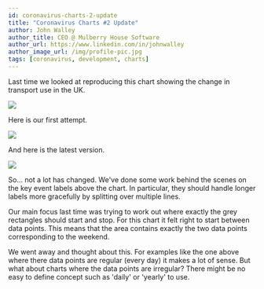 ```yaml
---
id: coronavirus-charts-2-update
title: "Coronavirus Charts #2 Update"
author: John Walley
author_title: CEO @ Mulberry House Software
author_url: https://www.linkedin.com/in/johnwalley
author_image_url: /img/profile-pic.jpg
tags: [coronavirus, development, charts]
---
```


Last time we looked at reproducing this chart showing the change in transport use in the UK.

![](/img/blog/change-in-transport-use.png)

Here is our first attempt.

![](/img/blog/remarkable-chart-change-in-tranport-use-before.png)

And here is the latest version.

![](/img/blog/remarkable-chart-change-in-tranport-use-after.png)

<!-- truncate-->

So... not a lot has changed. We've done some work behind the scenes on the key event labels above the chart. In particular, they should handle longer labels more gracefully by splitting over multiple lines.

Our main focus last time was trying to work out where exactly the grey rectangles should start and stop. For this chart it felt right to start between data points. This means that the area contains exactly the two data points corresponding to the weekend.

We went away and thought about this. For examples like the one above where there data points are regular (every day) it makes a lot of sense. But what about charts where the data points are irregular? There might be no easy to define concept such as 'daily' or 'yearly' to use.
